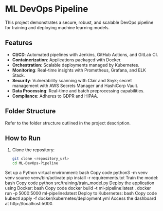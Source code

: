 # ML DevOps Pipeline

This project demonstrates a secure, robust, and scalable DevOps pipeline for training and deploying machine learning models.

## Features
- **CI/CD**: Automated pipelines with Jenkins, GitHub Actions, and GitLab CI.
- **Containerization**: Applications packaged with Docker.
- **Orchestration**: Scalable deployments managed by Kubernetes.
- **Monitoring**: Real-time insights with Prometheus, Grafana, and ELK Stack.
- **Security**: Vulnerability scanning with Clair and Snyk; secret management with AWS Secrets Manager and HashiCorp Vault.
- **Data Processing**: Real-time and batch preprocessing capabilities.
- **Compliance**: Adheres to GDPR and HIPAA.

## Folder Structure
Refer to the folder structure outlined in the project description.

## How to Run
1. Clone the repository:
   ```bash
   git clone <repository_url>
   cd ML-DevOps-Pipeline


Set up a Python virtual environment:
bash
Copy code
python3 -m venv venv
source venv/bin/activate
pip install -r requirements.txt
Train the model:
bash
Copy code
python src/training/train_model.py
Deploy the application using Docker:
bash
Copy code
docker build -t ml-pipeline:latest .
docker run -p 5000:5000 ml-pipeline:latest
Deploy to Kubernetes:
bash
Copy code
kubectl apply -f docker/kubernetes/deployment.yml
Access the dashboard at http://localhost:5000.